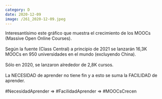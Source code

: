 ```yaml
--- 
category: D 
date: 2020-12-09 
image: /261_2020-12-09.jpeg 
--- 
```


Interesantísimo este gráfico que muestra el crecimiento de los MOOCs (Massive Open Online Courses). <br><br>Según la fuente (Class Central) a principio de 2021 se lanzarán 16,3K MOOCs en 950 universidades en el mundo (excluyendo China). <br><br>Sólo en 2020, se lanzaron alrededor de 2,8K cursos.<br><br>La NECESIDAD de aprender no tiene fin y a esto se suma la FACILIDAD de aprender.<br><br>#NecesidadAprender => #FacilidadAprender => #MOOCsCrecen